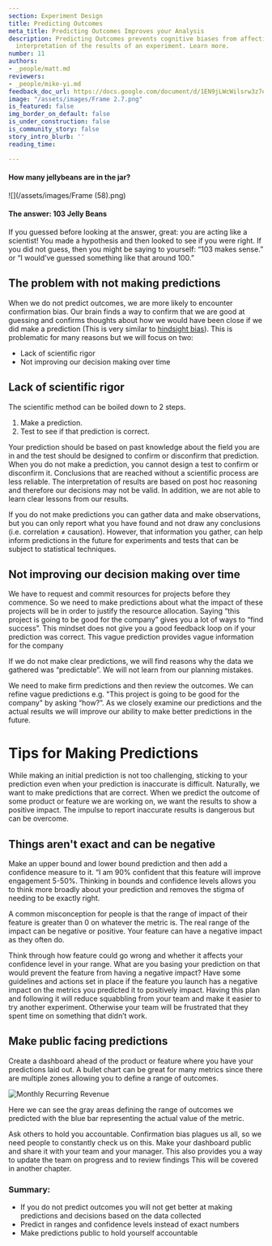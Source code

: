 ```yaml
---
section: Experiment Design
title: Predicting Outcomes
meta_title: Predicting Outcomes Improves your Analysis
description: Predicting Outcomes prevents cognitive biases from affecting how your
  interpretation of the results of an experiment. Learn more.
number: 11
authors:
- _people/matt.md
reviewers:
- _people/mike-yi.md
feedback_doc_url: https://docs.google.com/document/d/1EN9jLWcWilsrw3z7eWCiEN3fx-VY_MSTRynGGLCk3N4/edit?usp=sharing
image: "/assets/images/Frame 2.7.png"
is_featured: false
img_border_on_default: false
is_under_construction: false
is_community_story: false
story_intro_blurb: ''
reading_time: 

---
```

#### How many jellybeans are in the jar?

![](/assets/images/Frame (58).png)

#### The answer: 103 Jelly Beans

If you guessed before looking at the answer, great: you are acting like a scientist! You made a hypothesis and then looked to see if you were right. If you did not guess, then you might be saying to yourself: “103 makes sense.” or “I would’ve guessed something like that around 100.”

## The problem with not making predictions

When we do not predict outcomes, we are more likely to encounter confirmation bias. Our brain finds a way to confirm that we are good at guessing and confirms thoughts about how we would have been close if we did make a prediction (This is very similar to [hindsight bias](https://en.wikipedia.org/wiki/Hindsight_bias)). This is problematic for many reasons but we will focus on two:

* Lack of scientific rigor
* Not improving our decision making over time

## Lack of scientific rigor

The scientific method can be boiled down to 2 steps.

1. Make a prediction.
2. Test to see if that prediction is correct.

Your prediction should be based on past knowledge about the field you are in and the test should be designed to confirm or disconfirm that prediction. When you do not make a prediction, you cannot design a test to confirm or disconfirm it. Conclusions that are reached without a scientific process are less reliable. The interpretation of results are based on post hoc reasoning and therefore our decisions may not be valid. In addition, we are not able to learn clear lessons from our results.

If you do not make predictions you can gather data and make observations, but you can only report what you have found and not draw any conclusions (i.e. correlation ≠ causation). However, that information you gather, can help inform predictions in the future for experiments and tests that can be subject to statistical techniques.

## Not improving our decision making over time

We have to request and commit resources for projects before they commence. So we need to make predictions about what the impact of these projects will be in order to justify the resource allocation. Saying “this project is going to be good for the company” gives you a lot of ways to “find success”. This mindset does not give you a good feedback loop on if your prediction was correct. This vague prediction provides vague information for the company

If we do not make clear predictions, we will find reasons why the data we gathered was “predictable”. We will not learn from our planning mistakes.

We need to make firm predictions and then review the outcomes. We can refine vague predictions e.g. "This project is going to be good for the company" by asking “how?”. As we closely examine our predictions and the actual results we will improve our ability to make better predictions in the future.

# Tips for Making Predictions

While making an initial prediction is not too challenging, sticking to your prediction even when your prediction is inaccurate is difficult. Naturally, we want to make predictions that are correct. When we predict the outcome of some product or feature we are working on, we want the results to show a positive impact. The impulse to report inaccurate results is dangerous but can be overcome.

## Things aren't exact and can be negative

Make an upper bound and lower bound prediction and then add a confidence measure to it. “I am 90% confident that this feature will improve engagement 5-50%. Thinking in bounds and confidence levels allows you to think more broadly about your prediction and removes the stigma of needing to be exactly right.

A common misconception for people is that the range of impact of their feature is greater than 0 on whatever the metric is. The real range of the impact can be negative or positive. Your feature can have a negative impact as they often do.

Think through how feature could go wrong and whether it affects your confidence level in your range. What are you basing your prediction on that would prevent the feature from having a negative impact? Have some guidelines and actions set in place if the feature you launch has a negative impact on the metrics you predicted it to positively impact. Having this plan and following it will reduce squabbling from your team and make it easier to try another experiment. Otherwise your team will be frustrated that they spent time on something that didn’t work.

## Make public facing predictions

Create a dashboard ahead of the product or feature where you have your predictions laid out. A bullet chart can be great for many metrics since there are multiple zones allowing you to define a range of outcomes.

![Monthly Recurring Revenue](/assets/images/misrepresenting-data/predictingOutcomes/predict_1.png)

Here we can see the gray areas defining the range of outcomes we predicted with the blue bar representing the actual value of the metric.

Ask others to hold you accountable. Confirmation bias plagues us all, so we need people to constantly check us on this. Make your dashboard public and share it with your team and your manager. This also provides you a way to update the team on progress and to review findings This will be covered in another chapter.

### Summary:

* If you do not predict outcomes you will not get better at making predictions and decisions based on the data collected
* Predict in ranges and confidence levels instead of exact numbers
* Make predictions public to hold yourself accountable